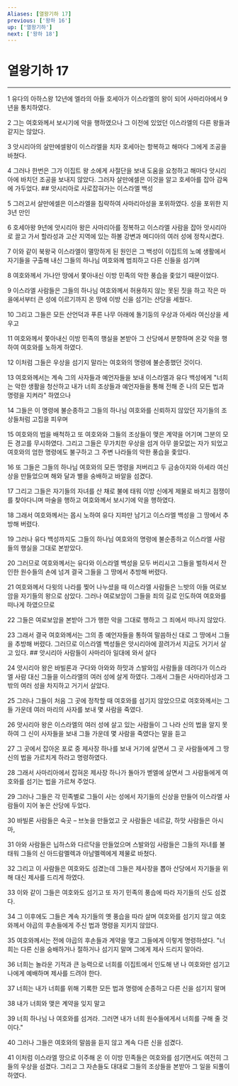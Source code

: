 ```yaml
---
Aliases: [열왕기하 17]
previous: ['왕하 16']
up: ['열왕기하']
next: ['왕하 18']
---
```

# 열왕기하 17

***


1 유다의 아하스왕 12년에 엘라의 아들 호세아가 이스라엘의 왕이 되어 사마리아에서 9년을 통치하였다. 

2 그는 여호와께서 보시기에 악을 행하였으나 그 이전에 있었던 이스라엘의 다른 왕들과 같지는 않았다. 

3 앗시리아의 살만에셀왕이 이스라엘을 치자 호세아는 항복하고 해마다 그에게 조공을 바쳤다. 

4 그러나 한번은 그가 이집트 왕 소에게 사절단을 보내 도움을 요청하고 해마다 앗시리아에 바치던 조공을 보내지 않았다. 그러자 살만에셀은 이것을 알고 호세아를 잡아 감옥에 가두었다. ## 앗시리아로 사로잡혀가는 이스라엘 백성 

5 그러고서 살만에셀은 이스라엘을 침략하여 사마리아성을 포위하였다. 성을 포위한 지 3년 만인 

6 호세아왕 9년에 앗시리아 왕은 사마리아를 정복하고 이스라엘 사람을 잡아 앗시리아로 끌고 가서 할라성과 고산 지역에 있는 하볼 강변과 메디아의 여러 성에 정착시켰다. 

7 이와 같이 북왕국 이스라엘이 멸망하게 된 원인은 그 백성이 이집트의 노예 생활에서 자기들을 구출해 내신 그들의 하나님 여호와께 범죄하고 다른 신들을 섬기며 

8 여호와께서 가나안 땅에서 쫓아내신 이방 민족의 악한 풍습을 좇았기 때문이었다. 

9 이스라엘 사람들은 그들의 하나님 여호와께서 허용하지 않는 못된 짓을 하고 작은 마을에서부터 큰 성에 이르기까지 온 땅에 이방 신을 섬기는 산당을 세웠다. 

10 그리고 그들은 모든 산언덕과 푸른 나무 아래에 돌기둥의 우상과 아세라 여신상을 세우고 

11 여호와께서 쫓아내신 이방 민족의 행실을 본받아 그 산당에서 분향하며 온갖 악을 행하여 여호와를 노하게 하였다. 

12 이처럼 그들은 우상을 섬기지 말라는 여호와의 명령에 불순종했던 것이다. 

13 여호와께서는 계속 그의 사자들과 예언자들을 보내 이스라엘과 유다 백성에게 "너희는 악한 생활을 청산하고 내가 너희 조상들과 예언자들을 통해 전해 준 나의 모든 법과 명령을 지켜라" 하였으나 

14 그들은 이 명령에 불순종하고 그들의 하나님 여호와를 신뢰하지 않았던 자기들의 조상들처럼 고집을 피우며 

15 여호와의 법을 배척하고 또 여호와와 그들의 조상들이 맺은 계약을 어기며 그분의 모든 경고를 무시하였다. 그리고 그들은 무가치한 우상을 섬겨 아무 쓸모없는 자가 되었고 여호와의 엄한 명령에도 불구하고 그 주변 나라들의 악한 풍습을 좇았다. 

16 또 그들은 그들의 하나님 여호와의 모든 명령을 저버리고 두 금송아지와 아세라 여신상을 만들었으며 해와 달과 별을 숭배하고 바알을 섬겼다. 

17 그리고 그들은 자기들의 자녀를 산 채로 불에 태워 이방 신에게 제물로 바치고 점쟁이를 찾아다니며 마술을 행하고 여호와께서 보시기에 악을 행하였다. 

18 그래서 여호와께서는 몹시 노하여 유다 지파만 남기고 이스라엘 백성을 그 땅에서 추방해 버렸다. 

19 그러나 유다 백성까지도 그들의 하나님 여호와의 명령에 불순종하고 이스라엘 사람들의 행실을 그대로 본받았다. 

20 그러므로 여호와께서는 유다와 이스라엘 백성을 모두 버리시고 그들을 벌하셔서 잔인한 원수들의 손에 넘겨 결국 그들을 그 땅에서 추방해 버렸다. 

21 여호와께서 다윗의 나라를 찢어 나누셨을 때 이스라엘 사람들은 느밧의 아들 여로보암을 자기들의 왕으로 삼았다. 그러나 여로보암이 그들을 죄의 길로 인도하여 여호와를 떠나게 하였으므로 

22 그들은 여로보암을 본받아 그가 행한 악을 그대로 행하고 그 죄에서 떠나지 않았다. 

23 그래서 결국 여호와께서는 그의 종 예언자들을 통하여 말씀하신 대로 그 땅에서 그들을 추방해 버렸다. 그러므로 이스라엘 백성들은 앗시리아에 끌려가서 지금도 거기서 살고 있다. ## 앗시리아 사람들이 사마리아 일대에 와서 살다 

24 앗시리아 왕은 바빌론과 구다와 아와와 하맛과 스발와임 사람들을 데려다가 이스라엘 사람 대신 그들을 이스라엘의 여러 성에 살게 하였다. 그래서 그들은 사마리아성과 그 밖의 여러 성을 차지하고 거기서 살았다. 

25 그러나 그들이 처음 그 곳에 정착할 때 여호와를 섬기지 않았으므로 여호와께서는 그들 가운데 여러 마리의 사자를 보내 몇 사람을 죽였다. 

26 앗시리아 왕은 이스라엘의 여러 성에 살고 있는 사람들이 그 나라 신의 법을 알지 못하여 그 신이 사자들을 보내 그들 가운데 몇 사람을 죽였다는 말을 듣고 

27 그 곳에서 잡아온 포로 중 제사장 하나를 보내 거기에 살면서 그 곳 사람들에게 그 땅 신의 법을 가르치게 하라고 명령하였다. 

28 그래서 사마리아에서 잡혀온 제사장 하나가 돌아가 벧엘에 살면서 그 사람들에게 여호와를 섬기는 법을 가르쳐 주었다. 

29 그러나 그들은 각 민족별로 그들이 사는 성에서 자기들의 신상을 만들어 이스라엘 사람들이 지어 놓은 산당에 두었다. 

30 바빌론 사람들은 숙곳 – 브놋을 만들었고 굿 사람들은 네르갈, 하맛 사람들은 아시마, 

31 아와 사람들은 닙하스와 다르닥을 만들었으며 스발와임 사람들은 그들의 자녀를 불태워 그들의 신 아드람멜렉과 아남멜렉에게 제물로 바쳤다. 

32 그리고 이 사람들은 여호와도 섬겼는데 그들은 제사장을 뽑아 산당에서 자기들을 위해 대신 제사를 드리게 하였다. 

33 이와 같이 그들은 여호와도 섬기고 또 자기 민족의 풍습에 따라 자기들의 신도 섬겼다. 

34 그 이후에도 그들은 계속 자기들의 옛 풍습을 따라 살며 여호와를 섬기지 않고 여호와께서 야곱의 후손들에게 주신 법과 명령을 지키지 않았다. 

35 여호와께서는 전에 야곱의 후손들과 계약을 맺고 그들에게 이렇게 명령하셨다. "너희는 다른 신을 숭배하거나 절하거나 섬기지 말며 그에게 제사 드리지 말아라. 

36 너희는 놀라운 기적과 큰 능력으로 너희를 이집트에서 인도해 낸 나 여호와만 섬기고 나에게 예배하며 제사를 드려야 한다. 

37 너희는 내가 너희를 위해 기록한 모든 법과 명령에 순종하고 다른 신을 섬기지 말며 

38 내가 너희와 맺은 계약을 잊지 말고 

39 너희 하나님 나 여호와를 섬겨라. 그러면 내가 너희 원수들에게서 너희를 구해 줄 것이다." 

40 그러나 그들은 여호와의 말씀을 듣지 않고 계속 다른 신을 섬겼다. 

41 이처럼 이스라엘 땅으로 이주해 온 이 이방 민족들은 여호와를 섬기면서도 여전히 그들의 우상을 섬겼다. 그리고 그 자손들도 대대로 그들의 조상들을 본받아 그 일을 되풀이하였다.

